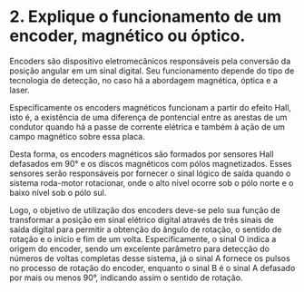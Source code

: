 # 2. Explique o funcionamento de um encoder, magnético ou óptico.

Encoders são dispositivo eletromecânicos responsáveis pela conversão da posição angular em um sinal digital. Seu funcionamento depende do tipo de tecnologia de detecção, no caso há a abordagem magnética, óptica e a laser.

Especificamente os encoders magnéticos funcionam a partir do efeito Hall, isto é, a existência de uma diferença de pontencial entre as arestas de um condutor quando há a passe de corrente elétrica e também à ação de um campo magnético sobre essa placa.

Desta forma, os encoders magnéticos são formados por sensores Hall defasados em 90° e os discos magnéticos com pólos magnetizados. Esses sensores serão responsáveis por fornecer o sinal lógico de saída quando o sistema roda-motor rotacionar, onde o alto nível ocorre sob o pólo norte e o baixo nível sob o pólo sul.

Logo, o objetivo de utilização dos encoders deve-se pelo sua função de transformar a posição em sinal elétrico digital através de três sinais de saída digital para permitir a obtenção do ângulo de rotação, o sentido de rotação e o início e fim de um volta. Especificamente, o sinal O indica a origem do encoder, sendo um excelente parâmetro para detecção do números de voltas completas desse sistema, já o sinal A fornece os pulsos no processo de rotação do encoder, enquanto o sinal B é o sinal A defasado por mais ou menos 90°, indicando assim o sentido de rotação.
